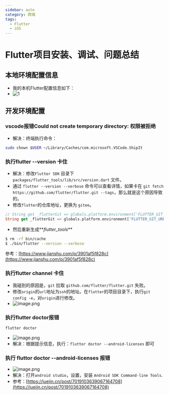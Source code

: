 ```yaml
---
sidebar: auto
category: 跨端
tags:
  - Flutter
  - iOS
---
```


# Flutter项目安装、调试、问题总结

## 本地环境配置信息
* 我的本机Flutter配置信息如下：
* ![1](https://static.aistarfish.com/front-release/file/F2023091100025797000006961.1.png)

## 开发环境配置

### vscode报错Could not create temporary directory: 权限被拒绝
* 解决：终端执行命令：
```sh
sudo chown $USER ~/Library/Caches/com.microsoft.VSCode.ShipIt
```

### 执行flutter --version 卡住
* 解决：修改`Flutter SDK` 目录下 `packages/flutter_tools/lib/src/version.dart` 文件。
* 通过 `flutter --version --verbose` 命令可以查看详情，如果卡在 `git fetch https://github.com/flutter/flutter.git --tags`，那么就是这个原因导致的。
* 修改`flutter`的仓库地址，更换为 `gitee`。
```dart
// String get _flutterGit => globals.platform.environment['FLUTTER_GIT_URL'] ?? 'https://github.com/flutter/flutter.git';
String get _flutterGit => globals.platform.environment['FLUTTER_GIT_URL'] ?? 'https://gitee.com/mirrors/Flutter.git';
```
* 然后重新生成**_flutter_tools_**
```bash
$ rm -rf bin/cache
$ ./bin/flutter --version --verbose
```

参考：[https://www.jianshu.com/p/3901af5f828c](https://www.jianshu.com/p/3901af5f828c)

### 执行flutter channel 卡住
* 我碰到的原因是，`git` 拉取 `github.com/flutter/flutter.git` 失败。
* 修改`origin`的`url`地址为`ssh`的地址。在`flutter`的项目目录下，执行`git config -e`，对`origin`进行修改。
* ![image.png](https://static.aistarfish.com/front-release/file/F2023091100082228900008834.2.png)

### 执行flutter doctor报错
```bash
flutter doctor

```
* ![image.png](https://static.aistarfish.com/front-release/file/F2023091100082231800001102.3.png)
* 解决：根据提示信息，执行：`fluttor doctor --android-licenses` 即可

### 执行 fluttor doctor --android-licenses 报错
* ![image.png](https://static.aistarfish.com/front-release/file/F2023091100082232800007765.4.png)
* 解决：打开`android studio`，设置，安装 `Android SDK Command-line Tools`.
* 参考：[https://juejin.cn/post/7019103639067164708](https://juejin.cn/post/7019103639067164708)